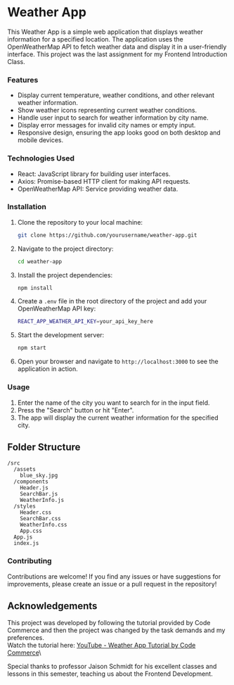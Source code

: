 
# Weather App

This Weather App is a simple web application that displays weather information for a specified location. The application uses the OpenWeatherMap API to fetch weather data and display it in a user-friendly interface. This project was the last assignment for my Frontend Introduction Class.

### Features

- Display current temperature, weather conditions, and other relevant weather information.
- Show weather icons representing current weather conditions.
- Handle user input to search for weather information by city name.
- Display error messages for invalid city names or empty input.
- Responsive design, ensuring the app looks good on both desktop and mobile devices.

### Technologies Used

- React: JavaScript library for building user interfaces.
- Axios: Promise-based HTTP client for making API requests.
- OpenWeatherMap API: Service providing weather data.

### Installation

1. Clone the repository to your local machine:
   ```bash
   git clone https://github.com/yourusername/weather-app.git
2. Navigate to the project directory:
   ```bash
   cd weather-app
3. Install the project dependencies:
   ```bash
   npm install
4. Create a `.env` file in the root directory of the project and add your OpenWeatherMap API key:
   ```bash
   REACT_APP_WEATHER_API_KEY=your_api_key_here
5. Start the development server:
   ```bash
   npm start
6. Open your browser and navigate to `http://localhost:3000` to see the application in action.

### Usage

1. Enter the name of the city you want to search for in the input field.
2. Press the "Search" button or hit "Enter".
3. The app will display the current weather information for the specified city.

## Folder Structure

```
/src
  /assets
    blue_sky.jpg
  /components
    Header.js
    SearchBar.js
    WeatherInfo.js
  /styles
    Header.css
    SearchBar.css
    WeatherInfo.css
    App.css
  App.js
  index.js  
```

### Contributing

Contributions are welcome! If you find any issues or have suggestions for improvements, please create an issue or a pull request in the repository!

## Acknowledgements

This project was developed by following the tutorial provided by Code Commerce and then the project was changed by the task demands and my preferences.\
Watch the tutorial here: [YouTube - Weather App Tutorial by  Code Commerce](https://www.youtube.com/watch?v=UjeXpct3p7M)\


Special thanks to professor Jaison Schmidt for his excellent classes and lessons in this semester, teaching us about the Frontend Development.